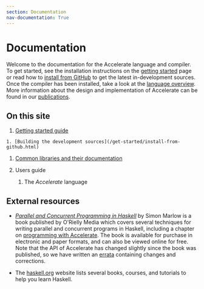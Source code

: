 ```yaml
---
section: Documentation
nav-documentation: True
---
```


Documentation
=============

Welcome to the documentation for the Accelerate language and compiler. To get
started, see the installation instructions on the [getting
started](/get-started.html) page or read how to [install from
GitHub](/get-started/install-from-github.html) to get the latest in-development
sources. Once the compiler has been installed, take a look at the [language
overview](/documentation/language-overview.html). More information about the
design and implementation of Accelerate can be found in our
[publications](/publications.html).


## On this site

  1. [Getting started guide](/get-started.html)

    1. [Building the development sources](/get-started/install-from-github.html)

  1. [Common libraries and their documentation](/libraries.html)

  1. Users guide

      1. The _Accelerate_ language


## External resources

  * [*Parallel and Concurrent Programming in Haskell*](http://chimera.labs.oreilly.com/books/1230000000929)
    by Simon Marlow is a book published by O'Rielly Media which covers several
    techniques for writing parallel and concurrent programs in
    Haskell, including a chapter on
    [programming with Accelerate](http://chimera.labs.oreilly.com/books/1230000000929/ch06.html).
    The book is available for purchase in electronic and paper formats, and can
    also be viewed online for free. Note that the API of Accelerate has changed
    slightly since the book was published, so we have written an
    [errata](/documentation/parallel-concurrent-programming-haskell-errata.html)
    containing changes and corrections.

  * The [haskell.org](https://www.haskell.org/documentation) website lists
    several books, courses, and tutorials to help you learn Haskell.

